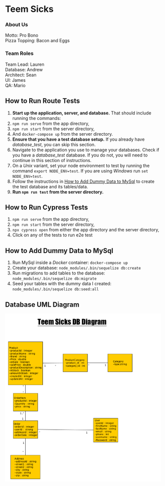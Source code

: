 
# Teem Sicks

### About Us
Motto: Pro Bono   
Pizza Topping: Bacon and Eggs  

### Team Roles
Team Lead: Lauren  
Database: Andrew  
Architect: Sean  
UI: James  
QA: Mario  

## How to Run Route Tests
1. **Start up the application, server, and database.**
That should include running the commands:   
  1. `npm run serve` from the app directory,
  2. `npm run start` from the server directory,
  3. And `docker-compose up` from the server directory.
2. **Ensure that you have a test database setup.** If you already have *database_test*, you can skip this section.
  1. Navigate to the application you use to manage your databases. Check if you have a *database_test* database. If you do not, you will need to continue in this section of instructions.
  2. On a *Unix* variant, set your node environment to test by running the command `export NODE_ENV=test`. If you are using *Windows* run `set NODE_ENV=test`.
  3. Follow the instructions in [How to Add Dummy Data to MySql](#how-to-add-dummy-data-to-mySql) to create the test database and its tables/data.
3. **Run `npm run test` from the server directory.**

## How to Run Cypress Tests
  1. `npm run serve` from the app directory,
  2. `npm run start` from the server directory,
  3. `npx cypress open` from either the app directory and the server directory,
  4.  Click on any of the tests to run e2e test

## How to Add Dummy Data to MySql
1. Run MySql inside a *Docker* container: `docker-compose up`
2. Create your database: `node_modules/.bin/sequelize db:create`
3. Run migrations to add tables to the database: `node_modules/.bin/sequelize db:migrate`
4. Seed your tables with the dummy data I created: `node_modules/.bin/sequelize db:seed:all`

## Database UML Diagram
![Database UML](/foxycle_database.png)
